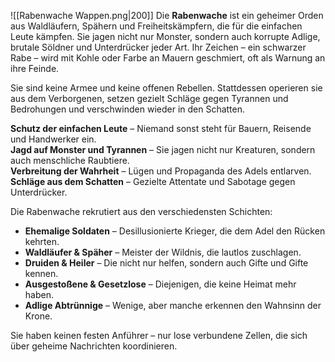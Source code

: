 ![[Rabenwache Wappen.png|200]]
Die **Rabenwache** ist ein geheimer Orden aus Waldläufern, Spähern und Freiheitskämpfern, die für die einfachen Leute kämpfen. Sie jagen nicht nur Monster, sondern auch korrupte Adlige, brutale Söldner und Unterdrücker jeder Art. Ihr Zeichen – ein schwarzer Rabe – wird mit Kohle oder Farbe an Mauern geschmiert, oft als Warnung an ihre Feinde.

Sie sind keine Armee und keine offenen Rebellen. Stattdessen operieren sie aus dem Verborgenen, setzen gezielt Schläge gegen Tyrannen und Bedrohungen und verschwinden wieder in den Schatten.

**Schutz der einfachen Leute** – Niemand sonst steht für Bauern, Reisende und Handwerker ein.  
**Jagd auf Monster und Tyrannen** – Sie jagen nicht nur Kreaturen, sondern auch menschliche Raubtiere.  
**Verbreitung der Wahrheit** – Lügen und Propaganda des Adels entlarven.  
**Schläge aus dem Schatten** – Gezielte Attentate und Sabotage gegen Unterdrücker.

Die Rabenwache rekrutiert aus den verschiedensten Schichten:

- **Ehemalige Soldaten** – Desillusionierte Krieger, die dem Adel den Rücken kehrten.
- **Waldläufer & Späher** – Meister der Wildnis, die lautlos zuschlagen.
- **Druiden & Heiler** – Die nicht nur helfen, sondern auch Gifte und Gifte kennen.
- **Ausgestoßene & Gesetzlose** – Diejenigen, die keine Heimat mehr haben.
- **Adlige Abtrünnige** – Wenige, aber manche erkennen den Wahnsinn der Krone.

Sie haben keinen festen Anführer – nur lose verbundene Zellen, die sich über geheime Nachrichten koordinieren.